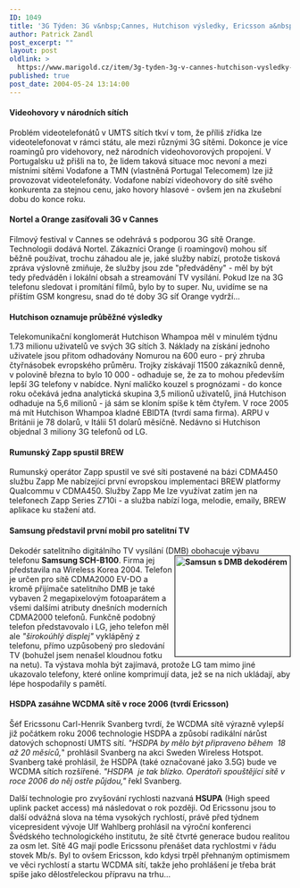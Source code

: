```yaml
---
ID: 1049
title: '3G Týden: 3G v&nbsp;Cannes, Hutchison výsledky, Ericsson a&nbsp;HSDPA'
author: Patrick Zandl
post_excerpt: ""
layout: post
oldlink: >
  https://www.marigold.cz/item/3g-tyden-3g-v-cannes-hutchison-vysledky-ericsson-a-hsdpa
published: true
post_date: 2004-05-24 13:14:00
---
```

<H4>Videohovory v národních sítích</H4>
<p>
Problém videotelefonátů v UMTS sítích tkví v tom, že příliš zřídka lze videotelefonovat v rámci státu, ale mezi různými 3G sítěmi. Dokonce je více roamingů pro videhovory, než národních videohovorových propojení. V Portugalsku už přišli na to, že lidem taková situace moc nevoní a mezi místními sítěmi Vodafone a TMN (vlastněná Portugal Telecomem) lze již provozovat videotelefonáty. Vodafone nabízí videohovory do sítě svého konkurenta za stejnou cenu, jako hovory hlasové - ovšem jen na zkušební dobu do konce roku. </p>

<H4>Nortel a Orange zasíťovali 3G v Cannes</H4>
<p>
Filmový festival v Cannes se odehrává s podporou 3G sítě Orange. Technologii dodává Nortel. Zákazníci Orange (i roamingoví) mohou síť běžně používat, trochu záhadou ale je, jaké služby nabízí, protože tisková zpráva výslovně zmiňuje, že služby jsou zde "předváděny" - měl by být tedy předváděn i lokální obsah a streamování TV vysílání. Pokud lze na 3G telefonu sledovat i promítání filmů, bylo by to super. Nu, uvidíme se na příštím GSM kongresu, snad do té doby 3G síť Orange vydrží...</p>

<H4>Hutchison oznamuje průběžné výsledky</H4>
<p>
Telekomunikační konglomerát Hutchison Whampoa měl v minulém týdnu 1.73 milionu uživatelů ve svých 3G sítích 3. Náklady na získání jednoho uživatele jsou přitom odhadovány Nomurou na 600 euro - prý zhruba čtyřnásobek evropského průměru. Trojky získávají 11500 zákazníků denně, v polovině března to bylo 10 000 - odhaduje se, že za to mohou především lepší 3G telefony v nabídce. Nyní maličko kouzel s prognózami - do konce roku očekává jedna analytická skupina 3,5 milionů uživatelů, jiná Hutchison odhaduje na 5,6 milionů - já sám se kloním spíše k těm čtyřem. V roce 2005 má mít Hutchison Whampoa kladné EBIDTA (tvrdí sama firma). ARPU v Británii je 78 dolarů, v Itálii 51 dolarů měsíčně. Nedávno si Hutchison objednal 3 miliony 3G telefonů od LG. </p>

<H4>Rumunský Zapp spustil BREW</H4>
<p>
Rumunský operátor Zapp spustil ve své síti postavené na bázi CDMA450 službu Zapp Me nabízející první evropskou implementaci BREW platformy Qualcommu v CDMA450. Služby Zapp Me lze využívat zatím jen na telefonech Zapp Series Z710i - a služba nabízí loga, melodie, emaily, BREW aplikace ku stažení atd. </p>

<H4>Samsung představil první mobil pro satelitní TV</H4>
<p>
Dekodér satelitního digitálního TV vysílání (DMB) obohacuje výbavu telefonu <STRONG>Samsung SCH-<IMG height=180 alt="Samsun s DMB dekodérem" src="/wp-content/uploads/samsungstv.jpg" width=206 align=right border=1>B100</STRONG>. Firma jej představila na Wireless Korea 2004. Telefon je určen pro sítě CDMA2000 EV-DO a kromě přijímače satelitního DMB je také vybaven 2 megapixelovým fotoaparátem a všemi dalšími atributy dnešních moderních CDMA2000 telefonů. Funkčně podobný telefon představovalo i LG, jeho telefon měl ale <EM>"širokoúhlý displej"</EM> vyklápěný z telefonu, přímo uzpůsobený pro sledování TV (bohužel jsem nenašel kloudnou fotku na netu). Ta výstava mohla být zajímavá, protože LG tam mimo jiné ukazovalo telefony, které online komprimují data, jež se na nich ukládají, aby lépe hospodařily s pamětí. </p>

<H4>HSDPA zasáhne WCDMA sítě v roce 2006 (tvrdí Ericsson)</H4>
<p>
Šéf Ericssonu Carl-Henrik Svanberg tvrdí, že WCDMA sítě výrazně vylepší již počátkem roku 2006 technologie HSDPA a způsobí radikální nárůst datových schopností UMTS sítí. <EM>"HSDPA by mělo být připraveno během&#160; 18 až 20 měsíců,</EM>" prohlásil Svanberg na akci Sweden Wireless Hotspot. Svanberg také prohlásil, že HSDPA (také označované jako 3.5G) bude ve WCDMA sítích rozšířené. <EM>"HSDPA&#160; je tak blízko. Operátoři spouštějící sítě v roce 2006 do něj ostře půjdou,"</EM> řekl Svanberg. </p>

<p>
Další technologie pro zvyšování rychlosti nazvaná <STRONG>HSUPA</STRONG> (High speed uplink packet access) má následovat o rok později. Od Ericssonu jsou to další odvážná slova na téma vysokých rychlostí, právě před týdnem vicepresident vývoje Ulf Wahlberg prohlásil na výroční konferenci Švédského technologického institutu, že sítě čtvrté generace budou realitou za osm let. Sítě 4G mají podle Ericssonu přenášet data rychlostmi v řádu stovek Mb/s. Byl to ovšem Ericsson, kdo kdysi trpěl přehnaným optimismem ve věci rychlostí a startu WCDMA sítí, takže jeho prohlášení je třeba brát spíše jako dělostřeleckou přípravu na trhu...</p>

<p>
&#160;</p>
